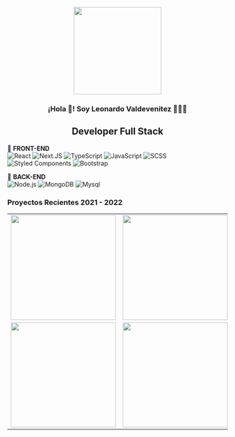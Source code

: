 <p align="center" width="300">
   <img align="center" width="200" src="https://grupoweb.com.ar/profile/profile.png" />
   <h3 align="center">¡Hola 👋! Soy Leonardo Valdevenitez 👨🏻‍💻</h3>
   <h2 align="center">Developer Full Stack </h2>
</p>



🌱 **FRONT-END** <br />
![React](https://img.shields.io/badge/React-black?logo=react)
![Next.JS](https://img.shields.io/badge/Next.JS-black?logo=Next.JS)
![TypeScript](https://img.shields.io/badge/TypeScript-black?logo=typescript)
![JavaScript](https://img.shields.io/badge/ES6,%20HTML5,%20CSS3-black?logo=javascript)
![SCSS](https://img.shields.io/badge/SCSS-black?logo=sass)
![Styled Components](https://img.shields.io/badge/Styled%20Components-black?logo=styled-components)
![Bootstrap](https://img.shields.io/badge/Bootstrap-black?logo=Bootstrap)


🌱 **BACK-END** <br />
![Node.js](https://img.shields.io/badge/Node.js-black?logo=node.js)
![MongoDB](https://img.shields.io/badge/MongoDB-black?logo=mongodb)
![Mysql](https://img.shields.io/badge/MysqlL-black?logo=mysql)

### Proyectos Recientes 2021 - 2022
<table>
  <tr>
    <td><img src="https://grupoweb.com.ar/profile/efood.png" width=240></td>
    <td><img src="https://grupoweb.com.ar/profile/sp.png" width=240></a></td>
    <td><img src="https://grupoweb.com.ar/profile/dep.png" width=240 ></td>
  </tr>
  <tr>
    <td><img src="https://grupoweb.com.ar/profile/cm.png" width=240></td>
    <td><img src="https://grupoweb.com.ar/profile/rec.png" width=240></a></td>
    <td><img src="https://grupoweb.com.ar/profile/aero.png" width=240 ></td>
  </tr>
 </table>





